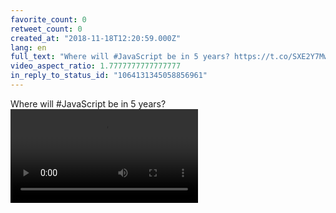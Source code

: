```yaml
---
favorite_count: 0
retweet_count: 0
created_at: "2018-11-18T12:20:59.000Z"
lang: en
full_text: "Where will #JavaScript be in 5 years? https://t.co/SXE2Y7Mwb6"
video_aspect_ratio: 1.7777777777777777
in_reply_to_status_id: "1064131345058856961"
---
```


Where will #JavaScript be in 5 years?
![Embedded Video](https://twitter-media-coderbyheart.s3.eu-north-1.amazonaws.com/1064131350767288321-DemsjqhnHMYZG55Z.mp4)
